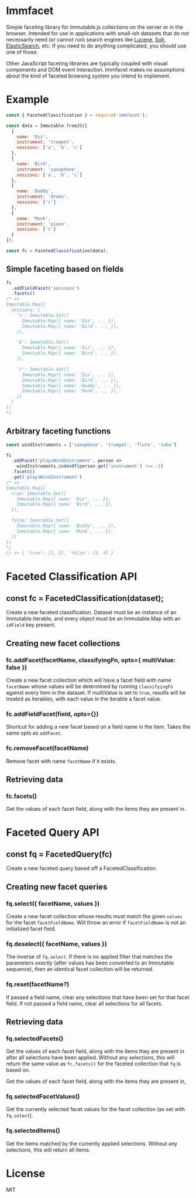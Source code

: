 # Immfacet
Simple faceting library for Immutable.js collections on the server or in the
browser. Intended for use in applications with small-ish datasets that do not
necessarily need (or cannot run) search engines like [Lucene][], [Solr][],
[ElasticSearch][], etc. If you need to do anything complicated, you should use
one of those.

Other JavaScript faceting libraries are typically coupled with visual components
and DOM event interaction. Immfacet makes no assumptions about the kind of
faceted browsing system you intend to implement.

[Lucene]: <http://lucene.apache.org/core/4_0_0/facet/org/apache/lucene/facet/doc-files/userguide.html>
[Solr]: <https://wiki.apache.org/solr/SimpleFacetParameters>
[ElasticSearch]: <https://www.elastic.co/guide/en/elasticsearch/reference/current/search-aggregations.html>

# Example
```js
const { FacetedClassification } = require('immfacet');

const data = Immutable.fromJS([
  {
    name: 'Diz',
    instrument: 'trumpet',
    sessions: ['a', 'b', 'c']
  },
  {
    name: 'Bird',
    instrument: 'saxophone',
    sessions: ['a', 'b', 'c']
  },
  {
    name: 'Buddy',
    instrument: 'drums',
    sessions: ['c']
  },
  {
    name: 'Monk',
    instrument: 'piano',
    sessions: ['c']
  }
]);

const fc = FacetedClassification(data);
```

## Simple faceting based on fields
```js
fc
  .addFieldFacet('sessions')
  .facets()
/* =>
Immutable.Map({
  sessions: {
    'a': Immutable.Set([
      Immutable.Map({ name: 'Diz', ... }),
      Immutable.Map({ name: 'Bird', ... }),
    ]),

    'b': Immutable.Set([
      Immutable.Map({ name: 'Diz', ... }),
      Immutable.Map({ name: 'Bird', ... }),
    ]),

    'c': Immutable.Set([
      Immutable.Map({ name: 'Diz', ... }),
      Immutable.Map({ name: 'Bird', ... }),
      Immutable.Map({ name: 'Buddy', ... }),
      Immutable.Map({ name: 'Monk', ... }),
    ])
  }
})
*/
```

## Arbitrary faceting functions
```js
const windInstruments = ['saxophone', 'trumpet', 'flute', 'tuba']

fc
  .addFacet('playsWindInstrument', person =>
    windInstruments.indexOf(person.get('instrument') !== -1)
  .facets()
  .get('playsWindInstrument')
/* =>
Immutable.Map({
  true: Immutable.Set([
    Immutable.Map({ name: 'Diz', ... }),
    Immutable.Map({ name: 'Bird', ... }),
  ]),

  false: Immutable.Set([
    Immutable.Map({ name: 'Buddy', ... }),
    Immutable.Map({ name: 'Monk', ... }),
  ])
})
*/
// => { 'true': [1, 2], 'false': [3, 4] }
```

# Faceted Classification API
## const fc = FacetedClassification(dataset);
Create a new faceted classification. Dataset must be an instance of an
Immutable.Iterable, and every object must be an Immutable.Map with an `idField`
key present.

## Creating new facet collections
### fc.addFacet(facetName, classifyingFn, opts={ multiValue: false })
Create a new facet collection which will have a facet field with name
`facetName` whose values will be determined by running `classifyingFn`
against every item in the dataset. If multiValue is set to `true`, results
will be treated as iterables, with each value in the iterable a facet value.

### fc.addFieldFacet(field, opts={})
Shortcut for adding a new facet based on a field name in the item. Takes
the same opts as `addFacet`.

### fc.removeFacet(facetName)
Remove facet with name `facetName` if it exists.

## Retrieving data
### fc.facets()
Get the values of each facet field, along with the items they are present in.


# Faceted Query API
## const fq = FacetedQuery(fc)
Create a new faceted query based off a FacetedClassification.

## Creating new facet queries
### fq.select({ facetName, values })
Create a new facet collection whose results must match the given `values` for
the facet `facetFieldName`. Will throw an error if `facetFieldName` is not an
initialized facet field.

### fq.deselect({ facetName, values })
The inverse of `fq.select`. If there is no applied filter that matches the
parameters *exactly* (after values has been converted to an Immutable sequence),
then an identical facet collection will be returned.

### fq.reset(facetName?)
If passed a field name, clear any selections that have been set for that facet
field. If not passed a field name, clear all selections for all facets.


## Retrieving data
### fq.selectedFacets()
Get the values of each facet field, along with the items they are present in
after all selections have been applied. Without any selections, this will
return the same value as `fc.facets()` for the faceted collection that `fq`
is based on.

Get the values of each facet field, along with the items they are present in,

### fq.selectedFacetValues()
Get the currently selected facet values for the facet collection (as set with
`fq.select`).

### fq.selectedItems()
Get the items matched by the currently applied selections. Without any
selections, this will return all items.


# License
MIT
